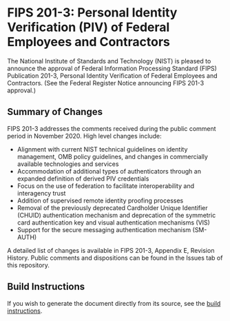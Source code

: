 # FIPS 201-3: Personal Identity Verification (PIV) of Federal Employees and Contractors
The National Institute of Standards and Technology (NIST) is pleased to announce the approval of Federal Information Processing Standard (FIPS) Publication 201-3, Personal Identity Verification of Federal Employees and Contractors. (See the Federal Register Notice announcing FIPS 201-3 approval.)

## Summary of Changes
FIPS 201-3 addresses the comments received during the public comment period in November 2020. High level changes include:
* Alignment with current NIST technical guidelines on identity management, OMB policy guidelines, and changes in commercially available technologies and services
* Accommodation of additional types of authenticators through an expanded definition of derived PIV credentials
* Focus on the use of federation to facilitate interoperability and interagency trust
* Addition of supervised remote identity proofing processes
* Removal of the previously deprecated Cardholder Unique Identifier (CHUID) authentication mechanism and deprecation of the symmetric card authentication key and visual authentication mechanisms (VIS)
* Support for the secure messaging authentication mechanism (SM-AUTH)

A detailed list of changes is available in FIPS 201-3, Appendix E, Revision History. Public comments and dispositions can be found in the Issues tab of this repository.

## Build Instructions

If you wish to generate the document directly from its source, see the [build instructions](BUILD.md).
